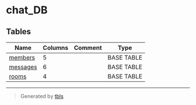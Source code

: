 # chat_DB

## Tables

| Name | Columns | Comment | Type |
| ---- | ------- | ------- | ---- |
| [members](members.md) | 5 |  | BASE TABLE |
| [messages](messages.md) | 6 |  | BASE TABLE |
| [rooms](rooms.md) | 4 |  | BASE TABLE |

---

> Generated by [tbls](https://github.com/k1LoW/tbls)
